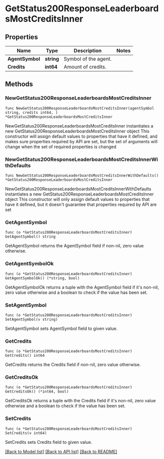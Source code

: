 # GetStatus200ResponseLeaderboardsMostCreditsInner

## Properties

Name | Type | Description | Notes
------------ | ------------- | ------------- | -------------
**AgentSymbol** | **string** | Symbol of the agent. | 
**Credits** | **int64** | Amount of credits. | 

## Methods

### NewGetStatus200ResponseLeaderboardsMostCreditsInner

`func NewGetStatus200ResponseLeaderboardsMostCreditsInner(agentSymbol string, credits int64, ) *GetStatus200ResponseLeaderboardsMostCreditsInner`

NewGetStatus200ResponseLeaderboardsMostCreditsInner instantiates a new GetStatus200ResponseLeaderboardsMostCreditsInner object
This constructor will assign default values to properties that have it defined,
and makes sure properties required by API are set, but the set of arguments
will change when the set of required properties is changed

### NewGetStatus200ResponseLeaderboardsMostCreditsInnerWithDefaults

`func NewGetStatus200ResponseLeaderboardsMostCreditsInnerWithDefaults() *GetStatus200ResponseLeaderboardsMostCreditsInner`

NewGetStatus200ResponseLeaderboardsMostCreditsInnerWithDefaults instantiates a new GetStatus200ResponseLeaderboardsMostCreditsInner object
This constructor will only assign default values to properties that have it defined,
but it doesn't guarantee that properties required by API are set

### GetAgentSymbol

`func (o *GetStatus200ResponseLeaderboardsMostCreditsInner) GetAgentSymbol() string`

GetAgentSymbol returns the AgentSymbol field if non-nil, zero value otherwise.

### GetAgentSymbolOk

`func (o *GetStatus200ResponseLeaderboardsMostCreditsInner) GetAgentSymbolOk() (*string, bool)`

GetAgentSymbolOk returns a tuple with the AgentSymbol field if it's non-nil, zero value otherwise
and a boolean to check if the value has been set.

### SetAgentSymbol

`func (o *GetStatus200ResponseLeaderboardsMostCreditsInner) SetAgentSymbol(v string)`

SetAgentSymbol sets AgentSymbol field to given value.


### GetCredits

`func (o *GetStatus200ResponseLeaderboardsMostCreditsInner) GetCredits() int64`

GetCredits returns the Credits field if non-nil, zero value otherwise.

### GetCreditsOk

`func (o *GetStatus200ResponseLeaderboardsMostCreditsInner) GetCreditsOk() (*int64, bool)`

GetCreditsOk returns a tuple with the Credits field if it's non-nil, zero value otherwise
and a boolean to check if the value has been set.

### SetCredits

`func (o *GetStatus200ResponseLeaderboardsMostCreditsInner) SetCredits(v int64)`

SetCredits sets Credits field to given value.



[[Back to Model list]](../README.md#documentation-for-models) [[Back to API list]](../README.md#documentation-for-api-endpoints) [[Back to README]](../README.md)


